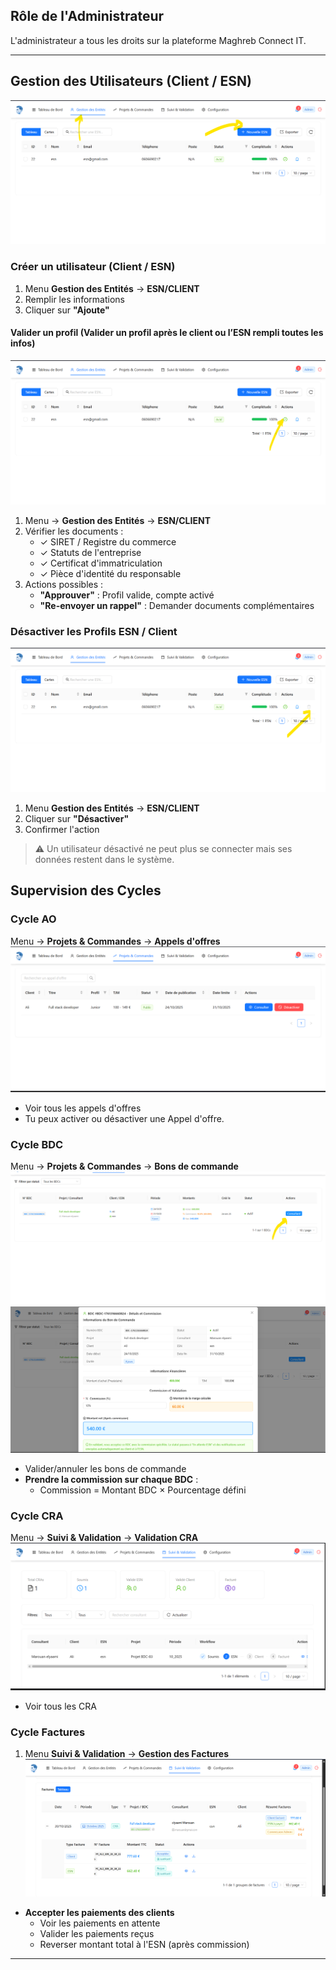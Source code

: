 
##  Rôle de l'Administrateur

L'administrateur a tous les droits sur la plateforme Maghreb Connect IT.

---

## Gestion des Utilisateurs (Client / ESN)
![alt text](image-25.png)
### Créer un utilisateur (Client / ESN)
1. Menu **Gestion des Entités** → **ESN/CLIENT**
2. Remplir les informations 
3. Cliquer sur **"Ajoute"**
#### Valider un profil (Valider un profil après le client ou l’ESN rem­pli toutes les infos)
![alt text](image-26.png)
1. Menu → **Gestion des Entités** → **ESN/CLIENT**
3. Vérifier les documents :
   - ✓ SIRET / Registre du commerce
   - ✓ Statuts de l'entreprise
   - ✓ Certificat d'immatriculation
   - ✓ Pièce d'identité du responsable
4. Actions possibles :
   - **"Approuver"** : Profil valide, compte activé
   - **"Re-envoyer un rappel"** : Demander documents complémentaires


### Désactiver les Profils ESN / Client
![alt text](image-27.png)

1. Menu **Gestion des Entités** → **ESN/CLIENT**
2. Cliquer sur **"Désactiver"**
3. Confirmer l'action

> ⚠️ Un utilisateur désactivé ne peut plus se connecter mais ses données restent dans le système.


## Supervision des Cycles
### Cycle AO
Menu → **Projets & Commandes** → **Appels d'offres**
![alt text](image-29.png)
- Voir tous les appels d'offres
- Tu peux activer ou désactiver une Appel d'offre.
### Cycle BDC
Menu → **Projets & Commandes** → **Bons de commande**
![alt text](image-34.png)
![alt text](image-35.png)
- Valider/annuler les bons de commande
- **Prendre la commission sur chaque BDC** :
  - Commission = Montant BDC × Pourcentage défini

### Cycle CRA
Menu → **Suivi & Validation** → **Validation CRA**
![alt text](image-28.png)
- Voir tous les CRA 

### Cycle Factures
1. Menu **Suivi & Validation** → **Gestion des Factures**
![alt text](image-33.png)
- **Accepter les paiements des clients** 
  - Voir les paiements en attente
  - Valider les paiements reçus
  - Reverser montant total à l'ESN (après commission)
---

